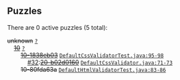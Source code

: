 ## Puzzles

There are 0 active puzzles (5 total):


<del>unknown</del> [`?`](../master/?)<br/>
&nbsp;&nbsp;&nbsp;&nbsp;[<del>10</del>](https://github.com/jcabi/jcabi-w3c/issues/10) [`?`](../master/?)<br/>
&nbsp;&nbsp;&nbsp;&nbsp;&nbsp;&nbsp;&nbsp;&nbsp;[<del>10-1838eb03</del>](https://github.com/jcabi/jcabi-w3c/issues/20) [`DefaultCssValidatorTest.java:95-98`](../master/src/test/java/com/jcabi/w3c/DefaultCssValidatorTest.java#L95-L98)<br/>
&nbsp;&nbsp;&nbsp;&nbsp;&nbsp;&nbsp;&nbsp;&nbsp;&nbsp;&nbsp;&nbsp;&nbsp;[#32](https://github.com/jcabi/jcabi-w3c/issues/32):[<del>20-b02d0160</del>](https://github.com/jcabi/jcabi-w3c/issues/32) [`DefaultCssValidator.java:71-73`](../master/src/main/java/com/jcabi/w3c/DefaultCssValidator.java#L71-L73)<br/>
&nbsp;&nbsp;&nbsp;&nbsp;&nbsp;&nbsp;&nbsp;&nbsp;<del>10-80fda63a</del> [`DefaultHtmlValidatorTest.java:83-86`](../master/src/test/java/com/jcabi/w3c/DefaultHtmlValidatorTest.java#L83-L86)<br/>